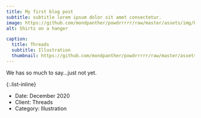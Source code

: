 ```yaml
---
title: My first blog post
subtitle: subtitle lorem ipsum dolor sit amet consectetur.
image: https://github.com/mondpanther/powdrrrrr/raw/master/assets/img/balance/eggs.jpg
alt: Shirts on a hanger

caption:
  title: Threads
  subtitle: Illustration
  thumbnail: https://github.com/mondpanther/powdrrrrr/raw/master/assets/img/balance/eggs.jpg
---
```


We has so much to say...just not yet.

{:.list-inline}
- Date: December 2020
- Client: Threads
- Category: Illustration

